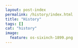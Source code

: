 ```yaml
---
layout: post-index
permalink: /history/index.html
title: "History"
tags: []
cat: "history"
image:
  feature: os-sixinch-1899.png
---
```

